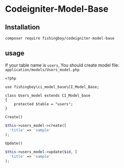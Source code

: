# Codeigniter-Model-Base

## Installation
```
composer require fishingboy/codeigniter-model-base
```

## usage 

If your table name is `users`, You should create model file: `application/models/Users_model.php`

```
<?php

use fishingboy\ci_model_base\CI_Model_Base;

class Users_model extends CI_Model_base
{
    protected $table = "users";
}

```

`Create()`
```php
$this->users_model->create([
  'title' => 'sample'
);
```

`Update()`
```php
$this->users_model->update($id, [
  'title' => 'sample'
);
```

